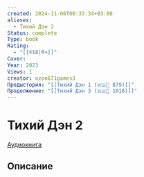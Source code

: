 ```yaml
---
created: 2024-11-06T00:33:34+03:00
aliases:
  - Тихий Дэн 2
Status: complete
Type: book
Rating:
  - "[[®️18|R+]]"
Cover:
Year: 2023
Views: 1
creator: ozon671games3
Предыстория: "[[Тихий Дэн 1 (🇷🇺📘 879)]]"
Продолжение: "[[Тихий Дэн 3 (🇷🇺📘 1018)]]"
---
```


# Тихий Дэн 2

[Аудиокнига](https://youtu.be/bIUTky60N8Q?si=Qbu2czGIipk6azXZ)



## Описание



